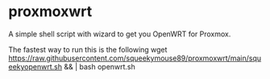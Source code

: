 # proxmoxwrt
A simple shell script with wizard to get you OpenWRT for Proxmox.

The fastest way to run this is the following 
wget https://raw.githubusercontent.com/squeekymouse89/proxmoxwrt/main/squeekyopenwrt.sh && | bash openwrt.sh
